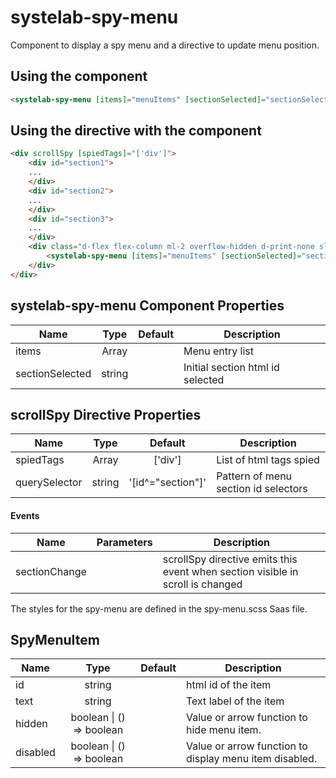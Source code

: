 # systelab-spy-menu

Component to display a spy menu and a directive to update menu position.

## Using the component

```html
<systelab-spy-menu [items]="menuItems" [sectionSelected]="sectionSelected"></systelab-spy-menu>
```
## Using the directive with the component

```html
<div scrollSpy [spiedTags]="['div']">
    <div id="section1">
    ...
    </div>
    <div id="section2">
    ...
    </div>
    <div id="section3">
    ...
    </div>
    <div class="d-flex flex-column ml-2 overflow-hidden d-print-none slab-spy-menu-example" style="width: 300px">
        <systelab-spy-menu [items]="menuItems" [sectionSelected]="sectionSelected"></systelab-spy-menu>
    </div>
</div>
```

## systelab-spy-menu Component Properties

| Name | Type | Default | Description |
| ---- |:----:|:-------:| ----------- |
| items | Array<SpyMenuItem> | | Menu entry list |
| sectionSelected | string | | Initial section html id selected

## scrollSpy Directive Properties

| Name | Type | Default | Description |
| ---- |:----:|:-------:| ----------- |
| spiedTags | Array<string> | ['div'] | List of html tags spied |
| querySelector | string | '[id^="section"]' | Pattern of menu section id selectors

#### Events

| Name | Parameters | Description |
| ---- |:----------:| ------------|
| sectionChange | | scrollSpy directive emits this event when section visible in scroll is changed

The styles for the spy-menu are defined in the spy-menu.scss Saas file.

## SpyMenuItem

| Name | Type | Default | Description |
| ---- |:----:|:-------:| ----------- |
| id | string | | html id of the item |
| text | string | | Text label of the item |
| hidden | boolean &#124; () => boolean | | Value or arrow function to hide menu item.  |
| disabled | boolean &#124; () => boolean | | Value or arrow function to display menu item disabled.  |
